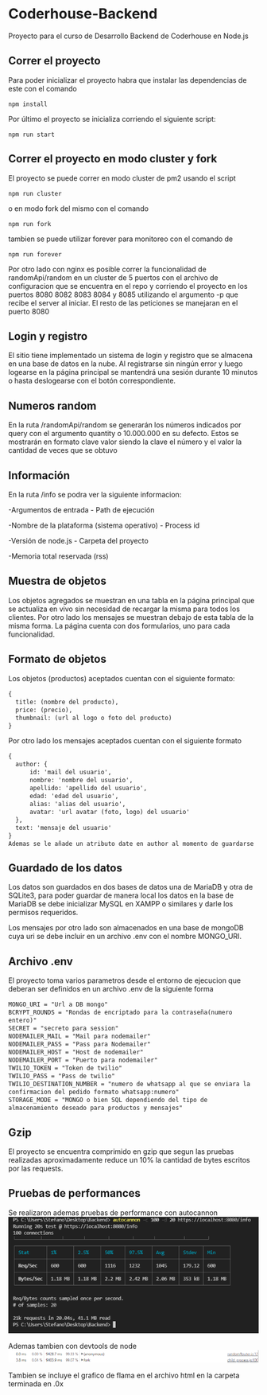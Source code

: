 # Coderhouse-Backend
Proyecto para el curso de Desarrollo Backend de Coderhouse en Node.js

## Correr el proyecto

  Para poder inicializar el proyecto habra que instalar las dependencias de este con el comando
  ```
  npm install
  ```
  Por último el proyecto se inicializa corriendo el siguiente script:
  ```
  npm run start
  ```
## Correr el proyecto en modo cluster y fork

  El proyecto se puede correr en modo cluster de pm2 usando el script
  
  ```
  npm run cluster
  ```
  o en modo fork del mismo con el comando

  ```
  npm run fork
  ```

  tambien se puede utilizar forever para monitoreo con el comando de

  ```
  npm run forever
  ```

  Por otro lado con nginx es posible correr la funcionalidad de randomApi/random en un cluster de 5 puertos con el archivo de configuracion que se encuentra en el repo y corriendo el proyecto en los puertos 8080 8082 8083 8084 y 8085 utilizando el argumento -p que recibe el server al iniciar. El resto de las peticiones se manejaran en el puerto 8080
  
  
## Login y registro

  El sitio tiene implementado un sistema de login y registro que se almacena en una base de datos en la nube. Al registrarse sin ningún error y luego logearse
  en la página principal se mantendrá una sesión durante 10 minutos o hasta deslogearse con el botón correspondiente.
## Numeros random

  En la ruta /randomApi/random se generarán los números indicados por query con el argumento quantity o
  10.000.000 en su defecto. Estos se mostrarán en formato clave valor siendo la clave el número y el valor la
  cantidad de veces que se obtuvo
## Información

  En la ruta /info se podra ver la siguiente informacion:
  
  -Argumentos de entrada - Path de ejecución
  
  -Nombre de la plataforma (sistema operativo) - Process id
  
  -Versión de node.js - Carpeta del proyecto
  
  -Memoria total reservada (rss)
## Muestra de objetos

  Los objetos agregados se muestran en una tabla en la página principal que se actualiza en vivo sin necesidad de recargar la misma para todos los clientes.
  Por otro lado los mensajes se muestran debajo de esta tabla de la misma forma. La página cuenta con dos formularios, uno para cada funcionalidad.
## Formato de objetos

  Los objetos (productos) aceptados cuentan con el siguiente formato:
  
  ```
  {
    title: (nombre del producto),
    price: (precio),
    thumbnail: (url al logo o foto del producto)
  }

  ```
  Por otro lado los mensajes aceptados cuentan con el siguiente formato
  ```
  { 
    author: {
        id: 'mail del usuario', 
        nombre: 'nombre del usuario', 
        apellido: 'apellido del usuario', 
        edad: 'edad del usuario', 
        alias: 'alias del usuario',
        avatar: 'url avatar (foto, logo) del usuario'
    },
    text: 'mensaje del usuario'
  }
  Ademas se le añade un atributo date en author al momento de guardarse

  ```
## Guardado de los datos

Los datos son guardados en dos bases de datos una de MariaDB y otra de SQLite3, para poder guardar de manera local los datos en la base de MariaDB se debe inicializar MySQL en XAMPP o similares y darle los permisos requeridos.

Los mensajes por otro lado son almacenados en una base de mongoDB cuya uri se debe incluir en un archivo .env con el nombre MONGO_URI.

## Archivo .env
El proyecto toma varios parametros desde el entorno de ejecucion que deberan ser definidos en un archivo .env de la siguiente forma
```
MONGO_URI = "Url a DB mongo"
BCRYPT_ROUNDS = "Rondas de encriptado para la contraseña(numero entero)"
SECRET = "secreto para session"
NODEMAILER_MAIL = "Mail para nodemailer"
NODEMAILER_PASS = "Pass para Nodemailer"
NODEMAILER_HOST = "Host de nodemailer"
NODEMAILER_PORT = "Puerto para nodemailer"
TWILIO_TOKEN = "Token de twilio"
TWILIO_PASS = "Pass de twilio" 
TWILIO_DESTINATION_NUMBER = "numero de whatsapp al que se enviara la confirmacion del pedido formato whatsapp:numero"
STORAGE_MODE = "MONGO o bien SQL dependiendo del tipo de almacenamiento deseado para productos y mensajes"
```
## Gzip

El proyecto se encuentra comprimido en gzip que segun las pruebas realizadas aproximadamente reduce un 10% la cantidad de bytes
escritos por las requests.

## Pruebas de performances
Se realizaron ademas pruebas de performance con autocannon
![autocannon](./img/autocannon.png)

Ademas tambien con devtools de node
![devtools](./img/devtools.png)

Tambien se incluye el grafico de flama en el archivo html en la carpeta terminada en .0x
  

